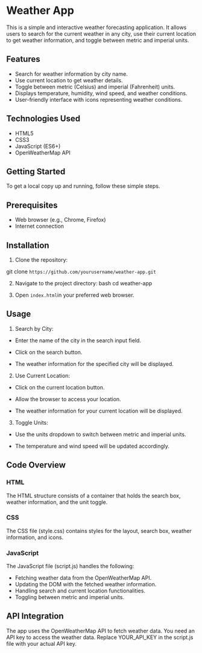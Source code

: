 # Weather App
This is a simple and interactive weather forecasting application. It allows users to search for the current weather in any city, use their current location to get weather information, and toggle between metric and imperial units.

## Features
 * Search for weather information by city name.
 * Use current location to get weather details.
 * Toggle between metric (Celsius) and imperial (Fahrenheit) units.
 *  Displays temperature, humidity, wind speed, and weather conditions.
 *  User-friendly interface with icons representing weather conditions.

## Technologies Used
 * HTML5
 * CSS3
 * JavaScript (ES6+)
 * OpenWeatherMap API

## Getting Started
To get a local copy up and running, follow these simple steps.

## Prerequisites
* Web browser (e.g., Chrome, Firefox)
* Internet connection

## Installation
 1. Clone the repository:

git clone `https://github.com/yourusername/weather-app.git`

2. Navigate to the project directory:
bash
cd weather-app

3. Open `index.html`in your preferred web browser.

## Usage

1. Search by City:

* Enter the name of the city in the search input field.

* Click on the search button.

* The weather information for the specified city will be displayed.

2. Use Current Location:

* Click on the current location button.

* Allow the browser to access your location.

* The weather information for your current location will be displayed.

3. Toggle Units:

* Use the units dropdown to switch between metric and imperial units.

* The temperature and wind speed will be updated accordingly.

## Code Overview

### HTML
The HTML structure consists of a container that holds the search box, weather information, and the unit toggle.

### CSS
The CSS file (style.css) contains styles for the layout, search box, weather information, and icons.

### JavaScript
The JavaScript file (script.js) handles the following:

* Fetching weather data from the OpenWeatherMap API.
* Updating the DOM with the fetched weather information.
* Handling search and current location functionalities.
* Toggling between metric and imperial units.

## API Integration
The app uses the OpenWeatherMap API to fetch weather data. You need an API key to access the weather data. Replace YOUR_API_KEY in the script.js file with your actual API key.